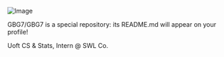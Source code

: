 
![Image](https://i.pinimg.com/originals/a1/ba/a6/a1baa611c65d1c2f1fb05420db009099.jpg)

GBG7/GBG7 is a special repository: its README.md will appear on your profile!

Uoft CS & Stats, Intern @ SWL Co.
